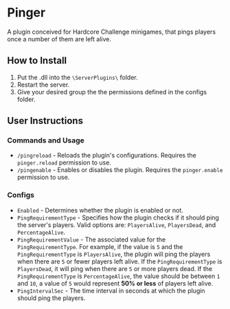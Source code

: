 # Pinger
A plugin conceived for Hardcore Challenge minigames, that pings players once a number of them are left alive.

## How to Install
1. Put the .dll into the `\ServerPlugins\` folder.
2. Restart the server.
3. Give your desired group the the permissions defined in the configs folder.

## User Instructions
### Commands and Usage
- `/pingreload` - Reloads the plugin's configurations. Requires the `pinger.reload` permission to use.
- `/pingenable` - Enables or disables the plugin. Requires the `pinger.enable` permission to use.

### Configs
- `Enabled` - Determines whether the plugin is enabled or not.
- `PingRequirementType` - Specifies how the plugin checks if it should ping the server's players. Valid options are: `PlayersAlive`, `PlayersDead`, and `PercentageAlive`.
- `PingRequirementValue` - The associated value for the `PingRequirementType`. For example, if the value is `5` and the `PingRequirementType` is `PlayersAlive`, the plugin will ping the players when there are `5` or fewer players left alive. If the `PingRequirementType` is `PlayersDead`, it will ping when there are `5` or more players dead. If the `PingRequirementType` is `PercentageAlive`, the value should be between `1` and `10`, a value of `5` would represent **50% or less** of players left alive.
- `PingIntervalSec` - The time interval in seconds at which the plugin should ping the players.

